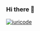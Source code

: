 ### Hi there 👋
[![iuricode](https://github-readme-stats.vercel.app/api/top-langs/?username=Mlucas4330&hide=html&layout=compact=true&theme=Radical)](https://github.com/iuricode/)
